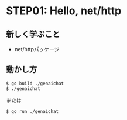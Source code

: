 # STEP01: Hello, net/http

## 新しく学ぶこと

* net/httpパッケージ

## 動かし方

```
$ go build ./genaichat
$ ./genaichat
```

または

```
$ go run ./genaichat
```
